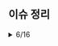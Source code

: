 
## 이슈 정리

<details>
  <summary>6/16</summary>
  
- [ ] git에 node modules ignore 안됨 
- [ ] front에서 input 받아서 ServiceImpl까지 잘 들고감. 그런데 mapper에서 조회가 안됨(swagger도) 있는 id인데 자꾸 nullPointer Error.. 왜 ??
  
</details>
